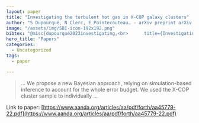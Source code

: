 ```yaml
---
layout: paper
title: "Investigating the turbulent hot gas in X-COP galaxy clusters"
author: "S Dupourqué, N Clerc, E Pointecouteau… - arXiv preprint arXiv …, 2023 - aanda.org"
image: "/assets/img/SBI-icon-192x192.png"
bibtex: "@misc{dupourqué2023investigating,<br>      title={Investigating the turbulent hot gas in X-COP galaxy clusters}, <br>      author={Simon Dupourqué and Nicolas Clerc and Etienne Pointecouteau and Dominique Eckert and Stefano Ettori and Franco Vazza},<br>      year={2023},<br>      eprint={2303.15102},<br>      archivePrefix={arXiv},<br>      primaryClass={astro-ph.CO}<br>}"
hero_title: "Papers"
categories:
  - Uncategorized
tags:
  - paper

---
```

>… We propose a new Bayesian approach, relying on simulation-based inference to account for the whole error budget. We used the X-COP cluster sample to individually …

Link to paper: [https://www.aanda.org/articles/aa/pdf/forth/aa45779-22.pdf](https://www.aanda.org/articles/aa/pdf/forth/aa45779-22.pdf)


